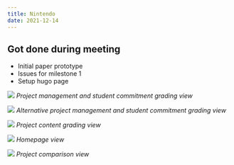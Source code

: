 ```yaml
---
title: Nintendo
date: 2021-12-14
---
```


## Got done during meeting
- Initial paper prototype
- Issues for milestone 1
- Setup hugo page

![](/retro-1/pic1.jpg)
*Project management and student commitment grading view*

![](/retro-1/pic2.jpg)
*Alternative project management and student commitment grading view*

![](/retro-1/pic3.jpg)
*Project content grading view*

![](/retro-1/pic4.jpg)
*Homepage view*

![](/retro-1/pic5.jpg)
*Project comparison view*

